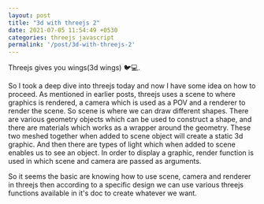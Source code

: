 ```yaml
---
layout: post
title: "3d with threejs 2"
date: 2021-07-05 11:54:49 +0530
categories: threejs javascript
permalink: '/post/3d-with-threejs-2'
---
```


Threejs gives you wings(3d wings) 🐦💻.

So I took a deep dive into threejs today and now I have some idea on how to proceed. As mentioned in earlier posts, threejs uses a scene to where graphics is rendered, a camera which is used as a POV and a renderer to render the scene. So scene is where we can draw different shapes. There are various geometry objects which can be used to construct a shape, and there are materials which works as a wrapper around the geometry. These two meshed together when added to scene object will create a static 3d graphic. And then there are types of light which when added to scene enables us to see an object. In order to display a graphic, render function is used in which scene and camera are passed as arguments.

So it seems the basic are knowing how to use scene, camera and renderer in threejs then according to a specific design we can use various threejs functions available in it's doc to create whatever we want.
